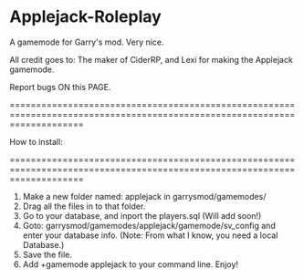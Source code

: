 Applejack-Roleplay
==================

A gamemode for Garry's mod. Very nice.


All credit goes to: The maker of CiderRP, and Lexi for making the Applejack gamemode.

Report bugs ON this PAGE.

==========================================================================================================================

How to install:

==========================================================================================================================

1. Make a new folder named: applejack in garrysmod/gamemodes/
2. Drag all the files in to that folder.
3. Go to your database, and inport the players.sql (Will add soon!)
4. Goto: garrysmod/gamemodes/applejack/gamemode/sv_config and enter your database info. (Note: From what I know, you need a local Database.)
5. Save the file.
6. Add +gamemode applejack to your command line.
                                                          Enjoy!
